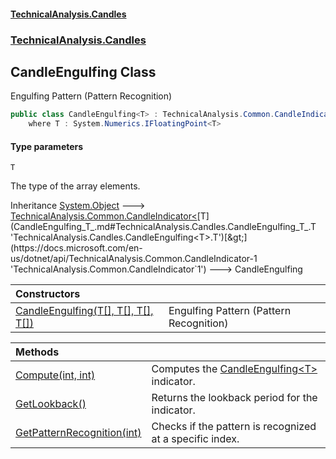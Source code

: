 #### [TechnicalAnalysis.Candles](Atypical.TechnicalAnalysis.Candles.md 'Atypical.TechnicalAnalysis.Candles')
### [TechnicalAnalysis.Candles](Atypical.TechnicalAnalysis.Candles.md#TechnicalAnalysis.Candles 'TechnicalAnalysis.Candles')

## CandleEngulfing<T> Class

Engulfing Pattern (Pattern Recognition)

```csharp
public class CandleEngulfing<T> : TechnicalAnalysis.Common.CandleIndicator<T>
    where T : System.Numerics.IFloatingPoint<T>
```
#### Type parameters

<a name='TechnicalAnalysis.Candles.CandleEngulfing_T_.T'></a>

`T`

The type of the array elements.

Inheritance [System.Object](https://docs.microsoft.com/en-us/dotnet/api/System.Object 'System.Object') &#129106; [TechnicalAnalysis.Common.CandleIndicator&lt;](https://docs.microsoft.com/en-us/dotnet/api/TechnicalAnalysis.Common.CandleIndicator-1 'TechnicalAnalysis.Common.CandleIndicator`1')[T](CandleEngulfing_T_.md#TechnicalAnalysis.Candles.CandleEngulfing_T_.T 'TechnicalAnalysis.Candles.CandleEngulfing<T>.T')[&gt;](https://docs.microsoft.com/en-us/dotnet/api/TechnicalAnalysis.Common.CandleIndicator-1 'TechnicalAnalysis.Common.CandleIndicator`1') &#129106; CandleEngulfing<T>

| Constructors | |
| :--- | :--- |
| [CandleEngulfing(T[], T[], T[], T[])](CandleEngulfing_T_.CandleEngulfing(T[],T[],T[],T[]).md 'TechnicalAnalysis.Candles.CandleEngulfing<T>.CandleEngulfing(T[], T[], T[], T[])') | Engulfing Pattern (Pattern Recognition) |

| Methods | |
| :--- | :--- |
| [Compute(int, int)](CandleEngulfing_T_.Compute(int,int).md 'TechnicalAnalysis.Candles.CandleEngulfing<T>.Compute(int, int)') | Computes the [CandleEngulfing&lt;T&gt;](CandleEngulfing_T_.md 'TechnicalAnalysis.Candles.CandleEngulfing<T>') indicator. |
| [GetLookback()](CandleEngulfing_T_.GetLookback().md 'TechnicalAnalysis.Candles.CandleEngulfing<T>.GetLookback()') | Returns the lookback period for the indicator. |
| [GetPatternRecognition(int)](CandleEngulfing_T_.GetPatternRecognition(int).md 'TechnicalAnalysis.Candles.CandleEngulfing<T>.GetPatternRecognition(int)') | Checks if the pattern is recognized at a specific index. |
